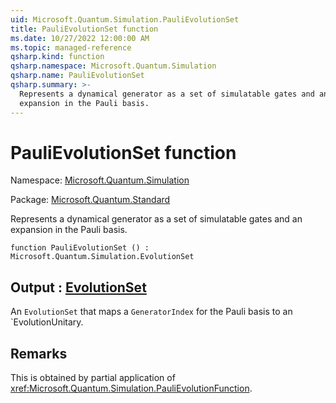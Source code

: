 ```yaml
---
uid: Microsoft.Quantum.Simulation.PauliEvolutionSet
title: PauliEvolutionSet function
ms.date: 10/27/2022 12:00:00 AM
ms.topic: managed-reference
qsharp.kind: function
qsharp.namespace: Microsoft.Quantum.Simulation
qsharp.name: PauliEvolutionSet
qsharp.summary: >-
  Represents a dynamical generator as a set of simulatable gates and an
  expansion in the Pauli basis.
---
```


# PauliEvolutionSet function

Namespace: [Microsoft.Quantum.Simulation](xref:Microsoft.Quantum.Simulation)

Package: [Microsoft.Quantum.Standard](https://nuget.org/packages/Microsoft.Quantum.Standard)


Represents a dynamical generator as a set of simulatable gates and anexpansion in the Pauli basis.

```qsharp
function PauliEvolutionSet () : Microsoft.Quantum.Simulation.EvolutionSet
```


## Output : [EvolutionSet](xref:Microsoft.Quantum.Simulation.EvolutionSet)

An `EvolutionSet` that maps a `GeneratorIndex` for the Pauli basis toan `EvolutionUnitary.

## Remarks

This is obtained by partial application of<xref:Microsoft.Quantum.Simulation.PauliEvolutionFunction>.